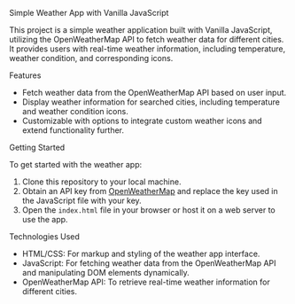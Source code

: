 Simple Weather App with Vanilla JavaScript

This project is a simple weather application built with Vanilla JavaScript, utilizing the OpenWeatherMap API to fetch weather data for different cities. It provides users with real-time weather information, including temperature, weather condition, and corresponding icons.

Features

- Fetch weather data from the OpenWeatherMap API based on user input.
- Display weather information for searched cities, including temperature and weather condition icons.
- Customizable with options to integrate custom weather icons and extend functionality further.

Getting Started

To get started with the weather app:

1. Clone this repository to your local machine.
2. Obtain an API key from [OpenWeatherMap](https://openweathermap.org/) and replace the key used in the JavaScript file with your key.
3. Open the `index.html` file in your browser or host it on a web server to use the app.

Technologies Used

- HTML/CSS: For markup and styling of the weather app interface.
- JavaScript: For fetching weather data from the OpenWeatherMap API and manipulating DOM elements dynamically.
- OpenWeatherMap API: To retrieve real-time weather information for different cities.
